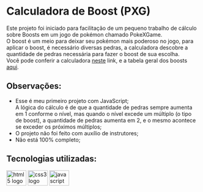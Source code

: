 # Calculadora de Boost (PXG)

Este projeto foi iniciado para facilitação de um pequeno trabalho de cálculo sobre Boosts em um jogo de pokémon chamado PokeXGame. <br/>
O boost é um meio para deixar seu pokémon mais poderoso no jogo, para aplicar o boost, é necessário diversas pedras, a calculadora descobre a quantidade de pedras necessária para fazer o boost de sua escolha. <br/>
Você pode conferir a calculadora <a href="https://paulobarone.github.io/boost-calculator/src/pages/">neste</a> link, e a tabela geral dos boosts <a href="https://wiki.pokexgames.com/index.php/Tabela_de_Boost">aqui</a>.

## Observações:
<ul>
  <li>Esse é meu primeiro projeto com JavaScript;</li
  <li>A lógica do cálculo é de que a quantidade de pedras sempre aumenta em 1 conforme o nível, mas quando o nível excede um múltiplo (o tipo de boost), a quantidade de pedras aumenta em 2, e o mesmo acontece se exceder os próximos múltiplos;</li>
  <li>O projeto não foi feito com auxílio de instrutores;</li>
  <li>Não está 100% completo;</li>
</ul>

## Tecnologias utilizadas:
<div>
  <img src="https://cdn.jsdelivr.net/gh/devicons/devicon/icons/html5/html5-original.svg" width="52" height="40" alt="html5 logo"  />
  <img src="https://cdn.jsdelivr.net/gh/devicons/devicon/icons/css3/css3-original.svg" width="52" height="40" alt="css3 logo"  />
  <img src="https://cdn.jsdelivr.net/gh/devicons/devicon/icons/javascript/javascript-original.svg" width="52" height="40" alt="javascript logo"  />
</div>
